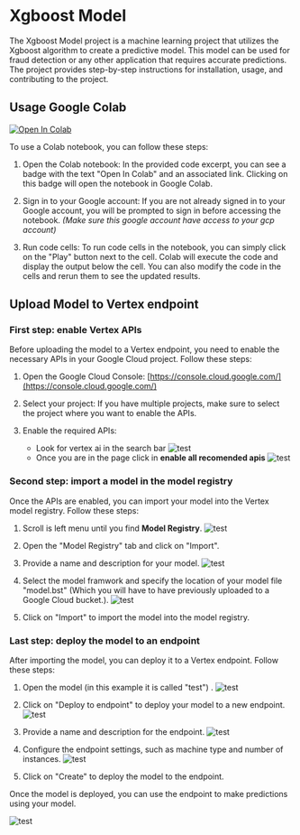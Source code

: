 # Xgboost Model

The Xgboost Model project is a machine learning project that utilizes the Xgboost algorithm to create a predictive model. This model can be used for fraud detection or any other application that requires accurate predictions. The project provides step-by-step instructions for installation, usage, and contributing to the project.


## Usage Google Colab
[![Open In Colab](https://colab.research.google.com/assets/colab-badge.svg)](https://colab.research.google.com/github/lucasberlang/beam-kafka-ml-demo/blob/main/model/model.ipynb)

To use a Colab notebook, you can follow these steps:

1. Open the Colab notebook: In the provided code excerpt, you can see a badge with the text "Open In Colab" and an associated link. Clicking on this badge will open the notebook in Google Colab.

2. Sign in to your Google account: If you are not already signed in to your Google account, you will be prompted to sign in before accessing the notebook. _(Make sure this google account have access to your gcp account)_


3. Run code cells: To run code cells in the notebook, you can simply click on the "Play" button next to the cell. Colab will execute the code and display the output below the cell. You can also modify the code in the cells and rerun them to see the updated results.




## Upload Model to Vertex endpoint

### First step: enable Vertex APIs

Before uploading the model to a Vertex endpoint, you need to enable the necessary APIs in your Google Cloud project. Follow these steps:

1. Open the Google Cloud Console: [https://console.cloud.google.com/](https://console.cloud.google.com/)

2. Select your project: If you have multiple projects, make sure to select the project where you want to enable the APIs.

3. Enable the required APIs: 
    - Look for vertex ai in the search bar
        ![test](../images/search-vertex.png)
    - Once you are in the page click in **enable all recomended apis**
        ![test](../images/enable-all-apis.png)
### Second step: import a model in the model registry

Once the APIs are enabled, you can import your model into the Vertex model registry. Follow these steps:

1. Scroll is left menu until you find **Model Registry**.
    ![test](../images/scroll-model-registry.png)

2. Open the "Model Registry" tab and click on "Import".

3. Provide a name and description for your model.
    ![test](../images/import-model-fase1.png)

4. Select the model framwork and specify the location of your model file "model.bst" (Which you will have to have previously uploaded to a Google Cloud bucket.).
    ![test](../images/importmodelfase2.png)
5. Click on "Import" to import the model into the model registry.

### Last step: deploy the model to an endpoint

After importing the model, you can deploy it to a Vertex endpoint. Follow these steps:

1. Open the model (in this example it is called "test") .
    ![test](../images/modelfase3.png)

2. Click on "Deploy to endpoint" to deploy your model to a new endpoint.
    ![test](../images/modelfase4.png)

3. Provide a name and description for the endpoint.
    ![test](../images/modelfase5.png)
    
4. Configure the endpoint settings, such as machine type and number of instances.
    ![test](../images/modelfase6.png)

5. Click on "Create" to deploy the model to the endpoint.


Once the model is deployed, you can use the endpoint to make predictions using your model.

![test](../images/modelfase7.png)









